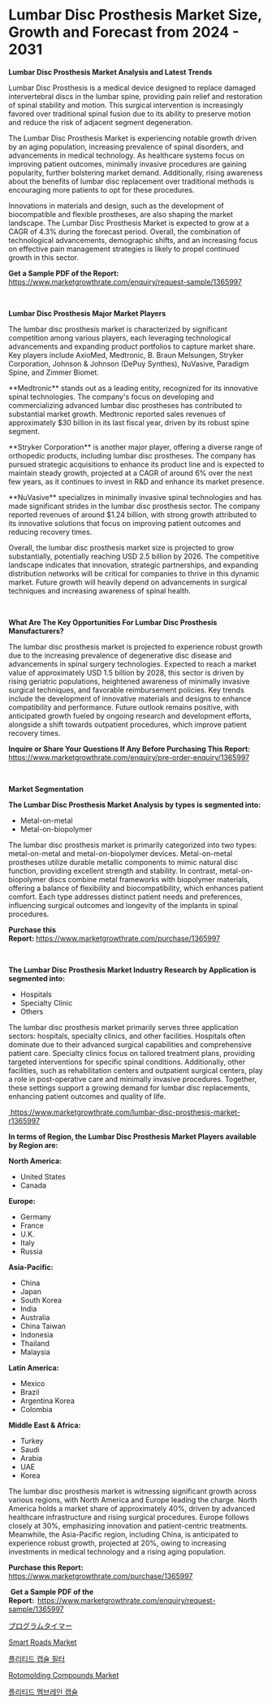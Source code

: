 <p><h1>Lumbar Disc Prosthesis Market Size, Growth and Forecast from 2024 - 2031</h1></p><p><strong>Lumbar Disc Prosthesis Market Analysis and Latest Trends</strong></p>
<p><p>Lumbar Disc Prosthesis is a medical device designed to replace damaged intervertebral discs in the lumbar spine, providing pain relief and restoration of spinal stability and motion. This surgical intervention is increasingly favored over traditional spinal fusion due to its ability to preserve motion and reduce the risk of adjacent segment degeneration.</p><p>The Lumbar Disc Prosthesis Market is experiencing notable growth driven by an aging population, increasing prevalence of spinal disorders, and advancements in medical technology. As healthcare systems focus on improving patient outcomes, minimally invasive procedures are gaining popularity, further bolstering market demand. Additionally, rising awareness about the benefits of lumbar disc replacement over traditional methods is encouraging more patients to opt for these procedures.</p><p>Innovations in materials and design, such as the development of biocompatible and flexible prostheses, are also shaping the market landscape. The Lumbar Disc Prosthesis Market is expected to grow at a CAGR of 4.3% during the forecast period. Overall, the combination of technological advancements, demographic shifts, and an increasing focus on effective pain management strategies is likely to propel continued growth in this sector.</p></p>
<p><strong>Get a Sample PDF of the Report:&nbsp;</strong> <a href="https://www.marketgrowthrate.com/enquiry/request-sample/1365997">https://www.marketgrowthrate.com/enquiry/request-sample/1365997</a></p>
<p>&nbsp;</p>
<p><strong>Lumbar Disc Prosthesis Major Market Players</strong></p>
<p><p>The lumbar disc prosthesis market is characterized by significant competition among various players, each leveraging technological advancements and expanding product portfolios to capture market share. Key players include AxioMed, Medtronic, B. Braun Melsungen, Stryker Corporation, Johnson & Johnson (DePuy Synthes), NuVasive, Paradigm Spine, and Zimmer Biomet.</p><p>**Medtronic** stands out as a leading entity, recognized for its innovative spinal technologies. The company's focus on developing and commercializing advanced lumbar disc prostheses has contributed to substantial market growth. Medtronic reported sales revenues of approximately $30 billion in its last fiscal year, driven by its robust spine segment.</p><p>**Stryker Corporation** is another major player, offering a diverse range of orthopedic products, including lumbar disc prostheses. The company has pursued strategic acquisitions to enhance its product line and is expected to maintain steady growth, projected at a CAGR of around 6% over the next few years, as it continues to invest in R&D and enhance its market presence.</p><p>**NuVasive** specializes in minimally invasive spinal technologies and has made significant strides in the lumbar disc prosthesis sector. The company reported revenues of around $1.24 billion, with strong growth attributed to its innovative solutions that focus on improving patient outcomes and reducing recovery times.</p><p>Overall, the lumbar disc prosthesis market size is projected to grow substantially, potentially reaching USD 2.5 billion by 2026. The competitive landscape indicates that innovation, strategic partnerships, and expanding distribution networks will be critical for companies to thrive in this dynamic market. Future growth will heavily depend on advancements in surgical techniques and increasing awareness of spinal health.</p></p>
<p>&nbsp;</p>
<p><strong>What Are The Key Opportunities For Lumbar Disc Prosthesis Manufacturers?</strong></p>
<p><p>The lumbar disc prosthesis market is projected to experience robust growth due to the increasing prevalence of degenerative disc disease and advancements in spinal surgery technologies. Expected to reach a market value of approximately USD 1.5 billion by 2028, this sector is driven by rising geriatric populations, heightened awareness of minimally invasive surgical techniques, and favorable reimbursement policies. Key trends include the development of innovative materials and designs to enhance compatibility and performance. Future outlook remains positive, with anticipated growth fueled by ongoing research and development efforts, alongside a shift towards outpatient procedures, which improve patient recovery times.</p></p>
<p><strong>Inquire or Share Your Questions If Any Before Purchasing This Report:</strong> <a href="https://www.marketgrowthrate.com/enquiry/pre-order-enquiry/1365997">https://www.marketgrowthrate.com/enquiry/pre-order-enquiry/1365997</a></p>
<p>&nbsp;</p>
<p><strong>Market Segmentation</strong></p>
<p><strong>The Lumbar Disc Prosthesis Market Analysis by types is segmented into:</strong></p>
<p><ul><li>Metal-on-metal</li><li>Metal-on-biopolymer</li></ul></p>
<p><p>The lumbar disc prosthesis market is primarily categorized into two types: metal-on-metal and metal-on-biopolymer devices. Metal-on-metal prostheses utilize durable metallic components to mimic natural disc function, providing excellent strength and stability. In contrast, metal-on-biopolymer discs combine metal frameworks with biopolymer materials, offering a balance of flexibility and biocompatibility, which enhances patient comfort. Each type addresses distinct patient needs and preferences, influencing surgical outcomes and longevity of the implants in spinal procedures.</p></p>
<p><strong>Purchase this Report:&nbsp;</strong><a href="https://www.marketgrowthrate.com/purchase/1365997">https://www.marketgrowthrate.com/purchase/1365997</a></p>
<p>&nbsp;</p>
<p><strong>The Lumbar Disc Prosthesis Market Industry Research by Application is segmented into:</strong></p>
<p><ul><li>Hospitals</li><li>Specialty Clinic</li><li>Others</li></ul></p>
<p><p>The lumbar disc prosthesis market primarily serves three application sectors: hospitals, specialty clinics, and other facilities. Hospitals often dominate due to their advanced surgical capabilities and comprehensive patient care. Specialty clinics focus on tailored treatment plans, providing targeted interventions for specific spinal conditions. Additionally, other facilities, such as rehabilitation centers and outpatient surgical centers, play a role in post-operative care and minimally invasive procedures. Together, these settings support a growing demand for lumbar disc replacements, enhancing patient outcomes and quality of life.</p></p>
<p><a href="https://www.marketgrowthrate.com/lumbar-disc-prosthesis-market-r1365997">&nbsp;https://www.marketgrowthrate.com/lumbar-disc-prosthesis-market-r1365997</a></p>
<p><strong>In terms of Region, the Lumbar Disc Prosthesis Market Players available by Region are:</strong></p>
<p>
    <p> <strong> North America: </strong>
        <ul>
            <li>United States</li>
            <li>Canada</li>
        </ul>
        </p> 
    <p> <strong> Europe: </strong>
        <ul>
            <li>Germany</li>
            <li>France</li>
            <li>U.K.</li>
            <li>Italy</li>
            <li>Russia</li>
        </ul>
        </p> 
    <p> <strong> Asia-Pacific: </strong>
        <ul>
            <li>China</li>
            <li>Japan</li>
            <li>South Korea</li>
            <li>India</li>
            <li>Australia</li>
            <li>China Taiwan</li>
            <li>Indonesia</li>
            <li>Thailand</li>
            <li>Malaysia</li>
        </ul>
        </p> 
    <p> <strong> Latin America: </strong>
        <ul>
            <li>Mexico</li>
            <li>Brazil</li>
            <li>Argentina Korea</li>
            <li>Colombia</li>
        </ul>
        </p> 
    <p> <strong> Middle East & Africa: </strong>
        <ul>
            <li>Turkey</li>
            <li>Saudi</li>
            <li>Arabia</li>
            <li>UAE</li>
            <li>Korea</li>
        </ul>
    </p>
    </p>
<p><p>The lumbar disc prosthesis market is witnessing significant growth across various regions, with North America and Europe leading the charge. North America holds a market share of approximately 40%, driven by advanced healthcare infrastructure and rising surgical procedures. Europe follows closely at 30%, emphasizing innovation and patient-centric treatments. Meanwhile, the Asia-Pacific region, including China, is anticipated to experience robust growth, projected at 20%, owing to increasing investments in medical technology and a rising aging population.</p></p>
<p><strong>Purchase this Report: </strong><a href="https://www.marketgrowthrate.com/purchase/1365997">https://www.marketgrowthrate.com/purchase/1365997</a></p>
<p>&nbsp;<strong>Get a Sample PDF of the Report:&nbsp;&nbsp;</strong><a href="https://www.marketgrowthrate.com/enquiry/request-sample/1365997">https://www.marketgrowthrate.com/enquiry/request-sample/1365997</a></p>
<p><strong></strong></p>
<p><p><a href="https://medium.com/@shepardelmer/%E3%83%97%E3%83%AD%E3%82%B0%E3%83%A9%E3%83%A0%E3%82%BF%E3%82%A4%E3%83%9E%E3%83%BC%E3%81%AE%E5%B8%82%E5%A0%B4%E8%A6%8F%E6%A8%A1-%E6%88%90%E9%95%B7%E3%83%88%E3%83%AC%E3%83%B3%E3%83%89-%E6%A5%AD%E7%95%8C%E5%88%86%E6%9E%90-%E7%A8%AE%E9%A1%9E%E5%88%A5-%E7%94%A8%E9%80%94%E5%88%A5-%E3%81%8A%E3%82%88%E3%81%B32024%E5%B9%B4%E3%81%8B%E3%82%892031%E5%B9%B4%E3%81%BE%E3%81%A7%E3%81%AE%E4%BA%88%E6%B8%AC-8f5504428a28">プログラムタイマー</a></p><p><a href="https://www.linkedin.com/pulse/market-trends-global-smart-roads-forecast-analysis-2024--3oysf">Smart Roads Market</a></p><p><a href="https://medium.com/@deandreclark78/%EC%A3%BC%EB%A6%84%EC%A7%84-%EC%BA%A1%EC%8A%90-%ED%95%84%ED%84%B0-%EC%8B%9C%EC%9E%A5-%EA%B8%80%EB%A1%9C%EB%B2%8C-%EC%8B%9C%EC%9E%A5-%EB%8F%99%ED%96%A5-%EB%B0%8F-%EC%8B%9C%EC%9E%A5-%EC%A0%84%EB%A7%9D-2024-2031-48540ce18788?postPublishedType=repub">플리티드 캡슐 필터</a></p><p><a href="https://issuu.com/reportprime-2/docs/rotomolding-compounds-market-size-2_910a376ce46307">Rotomolding Compounds Market</a></p><p><a href="https://medium.com/@deandreclark78/%EC%A3%BC%EB%A6%84%EC%9D%B4-%EC%9E%88%EB%8A%94-%EB%A9%A4%EB%B8%8C%EB%A0%88%EC%9D%B8-%EC%BA%A1%EC%8A%90-%EC%8B%9C%EC%9E%A5-%EC%A0%84%EB%A7%9D-2024%EB%85%84%EB%B6%80%ED%84%B0-2031%EB%85%84%EA%B9%8C%EC%A7%80%EC%9D%98-%EA%B8%80%EB%A1%9C%EB%B2%8C-%EC%8B%9C%EC%9E%A5-%EB%8F%99%ED%96%A5-%EB%B0%8F-%EB%B6%84%EC%84%9D-183%ED%8E%98%EC%9D%B4%EC%A7%80-%ED%8F%AC%ED%95%A8-3275fc1893ea?postPublishedType=repub">플리티드 멤브레인 캡슐</a></p></p>